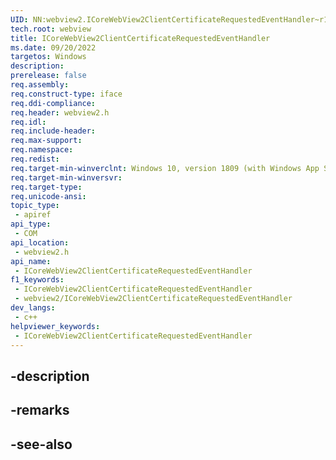 ```yaml
---
UID: NN:webview2.ICoreWebView2ClientCertificateRequestedEventHandler~r1
tech.root: webview
title: ICoreWebView2ClientCertificateRequestedEventHandler
ms.date: 09/20/2022
targetos: Windows
description: 
prerelease: false
req.assembly: 
req.construct-type: iface
req.ddi-compliance: 
req.header: webview2.h
req.idl: 
req.include-header: 
req.max-support: 
req.namespace: 
req.redist: 
req.target-min-winverclnt: Windows 10, version 1809 (with Windows App SDK 1.1 or later)
req.target-min-winversvr: 
req.target-type: 
req.unicode-ansi: 
topic_type:
 - apiref
api_type:
 - COM
api_location:
 - webview2.h
api_name:
 - ICoreWebView2ClientCertificateRequestedEventHandler
f1_keywords:
 - ICoreWebView2ClientCertificateRequestedEventHandler
 - webview2/ICoreWebView2ClientCertificateRequestedEventHandler
dev_langs:
 - c++
helpviewer_keywords:
 - ICoreWebView2ClientCertificateRequestedEventHandler
---
```


## -description

## -remarks

## -see-also

